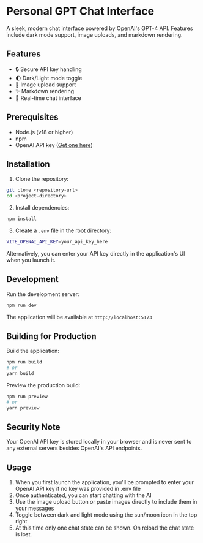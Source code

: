 # Personal GPT Chat Interface

A sleek, modern chat interface powered by OpenAI's GPT-4 API. Features include dark mode support, image uploads, and markdown rendering.

## Features

- 🔒 Secure API key handling
- 🌓 Dark/Light mode toggle
- 📸 Image upload support
- ✨ Markdown rendering
- 💬 Real-time chat interface

## Prerequisites

- Node.js (v18 or higher)
- npm
- OpenAI API key ([Get one here](https://platform.openai.com/api-keys))

## Installation

1. Clone the repository:
```bash
git clone <repository-url>
cd <project-directory>
```

2. Install dependencies:
```bash
npm install
```

3. Create a `.env` file in the root directory:
```bash
VITE_OPENAI_API_KEY=your_api_key_here
```

Alternatively, you can enter your API key directly in the application's UI when you launch it.

## Development

Run the development server:
```bash
npm run dev

```

The application will be available at `http://localhost:5173`

## Building for Production

Build the application:
```bash
npm run build
# or
yarn build
```

Preview the production build:
```bash
npm run preview
# or
yarn preview
```

## Security Note

Your OpenAI API key is stored locally in your browser and is never sent to any external servers besides OpenAI's API endpoints.


## Usage

1. When you first launch the application, you'll be prompted to enter your OpenAI API key if no key was provided in .env file
2. Once authenticated, you can start chatting with the AI
3. Use the image upload button or paste images directly to include them in your messages
4. Toggle between dark and light mode using the sun/moon icon in the top right
5. At this time only one chat state can be shown. On reload the chat state is lost. 
